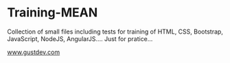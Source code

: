 # Training-MEAN
Collection of small files including tests for training of HTML, CSS, Bootstrap, JavaScript, NodeJS, AngularJS....
Just for pratice... 

www.gustdev.com
